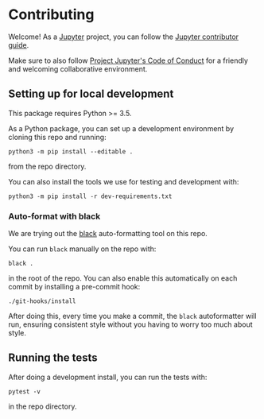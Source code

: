 # Contributing

Welcome! As a [Jupyter](https://jupyter.org) project, you can follow the [Jupyter contributor guide](https://jupyter.readthedocs.io/en/latest/contributor/content-contributor.html).

Make sure to also follow [Project Jupyter's Code of Conduct](https://github.com/jupyter/governance/blob/HEAD/conduct/code_of_conduct.md) for a friendly and welcoming collaborative environment.

## Setting up for local development

This package requires Python >= 3.5.

As a Python package, you can set up a development environment by cloning this repo and running:

    python3 -m pip install --editable .

from the repo directory.

You can also install the tools we use for testing and development with:

    python3 -m pip install -r dev-requirements.txt

### Auto-format with black

We are trying out the [black](https://github.com/ambv/black) auto-formatting
tool on this repo.

You can run `black` manually on the repo with:

    black .

in the root of the repo. You can also enable this automatically on each commit
by installing a pre-commit hook:

    ./git-hooks/install

After doing this, every time you make a commit,
the `black` autoformatter will run,
ensuring consistent style without you having to worry too much about style.

## Running the tests

After doing a development install, you can run the tests with:

    pytest -v

in the repo directory.
